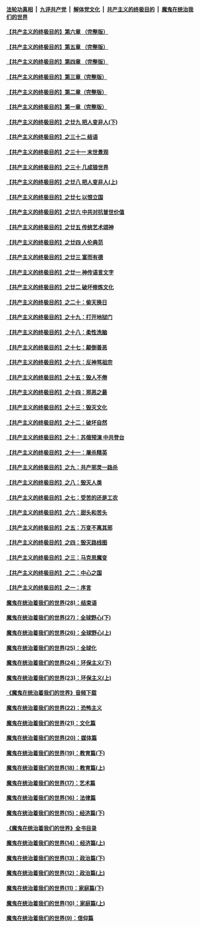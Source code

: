 

####  [法轮功真相](../../../../basic/blob/master/README.md?t=06250702) &nbsp;|&nbsp; [九评共产党](../../../../9ping.md/blob/master/README.md?t=06250702) &nbsp;|&nbsp; [解体党文化](../../../../jtdwh.md/blob/master/README.md?t=06250702)  &nbsp;|&nbsp; [共产主义的终极目的](../../../../gczydzjmd.md/blob/master/README.md?t=06250702) &nbsp;|&nbsp; [魔鬼在统治我们的世界](../../../../mgztzwmdsj.md/blob/master/README.md?t=06250702) 

#### [【共产主义的终极目的】第六章 （完整版）](../pages/nsc422/n11428913.md?t=06250702) 

#### [【共产主义的终极目的】第五章 （完整版）](../pages/nsc422/n11428912.md?t=06250702) 

#### [【共产主义的终极目的】第四章 （完整版）](../pages/nsc422/n11428907.md?t=06250702) 

#### [【共产主义的终极目的】第三章（完整版）](../pages/nsc422/n11428848.md?t=06250702) 

#### [【共产主义的终极目的】第二章（完整版）](../pages/nsc422/n11428831.md?t=06250702) 

#### [【共产主义的终极目的】第一章（完整版）](../pages/nsc422/n11417651.md?t=06250702) 

#### [【共产主义的终极目的】之廿九 把人变非人(下)](../pages/nsc422/n11344140.md?t=06250702) 

#### [【共产主义的终极目的】之三十二 结语](../pages/nsc422/n11360535.md?t=06250702) 

#### [【共产主义的终极目的】之三十一 末世景观](../pages/nsc422/n11351129.md?t=06250702) 

#### [【共产主义的终极目的】之三十 几成狼世界](../pages/nsc422/n11348280.md?t=06250702) 

#### [【共产主义的终极目的】之廿八 把人变非人(上)](../pages/nsc422/n11340492.md?t=06250702) 

#### [【共产主义的终极目的】之廿七 以恨立国](../pages/nsc422/n11336944.md?t=06250702) 

#### [【共产主义的终极目的】之廿六 中共对抗普世价值](../pages/nsc422/n11324785.md?t=06250702) 

#### [【共产主义的终极目的】之廿五 传统艺术颂神](../pages/nsc422/n11296396.md?t=06250702) 

#### [【共产主义的终极目的】之廿四 人伦典范](../pages/nsc422/n11296397.md?t=06250702) 

#### [【共产主义的终极目的】之廿三 富而有德](../pages/nsc422/n11283598.md?t=06250702) 

#### [【共产主义的终极目的】之廿一 神传语言文字](../pages/nsc422/n11263265.md?t=06250702) 

#### [【共产主义的终极目的】之廿二 破坏修炼文化](../pages/nsc422/n11245728.md?t=06250702) 

#### [【共产主义的终极目的】之二十：偷天换日](../pages/nsc422/n11238846.md?t=06250702) 

#### [【共产主义的终极目的】之十九：打开地狱门](../pages/nsc422/n11206376.md?t=06250702) 

#### [【共产主义的终极目的】之十八：柔性洗脑](../pages/nsc422/n11199994.md?t=06250702) 

#### [【共产主义的终极目的】之十七：颠倒善恶](../pages/nsc422/n11179782.md?t=06250702) 

#### [【共产主义的终极目的】之十六：反神骂祖宗](../pages/nsc422/n11166798.md?t=06250702) 

#### [【共产主义的终极目的】之十五：毁人不倦](../pages/nsc422/n11166792.md?t=06250702) 

#### [【共产主义的终极目的】之十四：邪恶之最](../pages/nsc422/n11150249.md?t=06250702) 

#### [【共产主义的终极目的】之十三：毁灭文化](../pages/nsc422/n11135227.md?t=06250702) 

#### [【共产主义的终极目的】之十二：破坏自然](../pages/nsc422/n11135214.md?t=06250702) 

#### [【共产主义的终极目的】之十：苏俄预演 中共登台](../pages/nsc422/n11118424.md?t=06250702) 

#### [【共产主义的终极目的】之十一：屠杀精英](../pages/nsc422/n11118442.md?t=06250702) 

#### [【共产主义的终极目的】之九：共产邪灵一路杀](../pages/nsc422/n11114139.md?t=06250702) 

#### [【共产主义的终极目的】之八：毁灭人类](../pages/nsc422/n11108503.md?t=06250702) 

#### [【共产主义的终极目的】之七：受苦的还是工农](../pages/nsc422/n11101809.md?t=06250702) 

#### [【共产主义的终极目的】之六：甜头和苦头](../pages/nsc422/n11096971.md?t=06250702) 

#### [【共产主义的终极目的】之五：万变不离其邪](../pages/nsc422/n11091285.md?t=06250702) 

#### [【共产主义的终极目的】之四：毁灭路线图](../pages/nsc422/n11086284.md?t=06250702) 

#### [【共产主义的终极目的】之三：马克思魔变](../pages/nsc422/n11061941.md?t=06250702) 

#### [【共产主义的终极目的】之二：中心之国](../pages/nsc422/n11047728.md?t=06250702) 

#### [【共产主义的终极目的】之一：序言](../pages/nsc422/n11086077.md?t=06250702) 

#### [魔鬼在统治着我们的世界(28)：结束语](../pages/nsc422/n10936246.md?t=06250702) 

#### [魔鬼在统治着我们的世界(27)：全球野心(下)](../pages/nsc422/n10928319.md?t=06250702) 

#### [魔鬼在统治着我们的世界(26)：全球野心(上)](../pages/nsc422/n10900318.md?t=06250702) 

#### [魔鬼在统治着我们的世界(25)：全球化](../pages/nsc422/n10788205.md?t=06250702) 

#### [魔鬼在统治着我们的世界(24)：环保主义(下)](../pages/nsc422/n10695307.md?t=06250702) 

#### [魔鬼在统治着我们的世界(23)：环保主义(上)](../pages/nsc422/n10688613.md?t=06250702) 

#### [《魔鬼在统治着我们的世界》音频下载](../pages/nsc422/n10635553.md?t=06250702) 

#### [魔鬼在统治着我们的世界(22)：恐怖主义](../pages/nsc422/n10614727.md?t=06250702) 

#### [魔鬼在统治着我们的世界(21)：文化篇](../pages/nsc422/n10597706.md?t=06250702) 

#### [魔鬼在统治着我们的世界(20)：媒体篇](../pages/nsc422/n10586579.md?t=06250702) 

#### [魔鬼在统治着我们的世界(19)：教育篇(下)](../pages/nsc422/n10564808.md?t=06250702) 

#### [魔鬼在统治着我们的世界(18)：教育篇(上)](../pages/nsc422/n10526970.md?t=06250702) 

#### [魔鬼在统治着我们的世界(17)：艺术篇](../pages/nsc422/n10499093.md?t=06250702) 

#### [魔鬼在统治着我们的世界(16)：法律篇](../pages/nsc422/n10485969.md?t=06250702) 

#### [魔鬼在统治着我们的世界(15)：经济篇(下)](../pages/nsc422/n10469975.md?t=06250702) 

#### [《魔鬼在统治着我们的世界》全书目录](../pages/nsc422/n10464261.md?t=06250702) 

#### [魔鬼在统治着我们的世界(14)：经济篇(上)](../pages/nsc422/n10457370.md?t=06250702) 

#### [魔鬼在统治着我们的世界(13)：政治篇(下)](../pages/nsc422/n10448270.md?t=06250702) 

#### [魔鬼在统治着我们的世界(12)：政治篇(上)](../pages/nsc422/n10444576.md?t=06250702) 

#### [魔鬼在统治着我们的世界(11)：家庭篇(下)](../pages/nsc422/n10440961.md?t=06250702) 

#### [魔鬼在统治着我们的世界(10)：家庭篇(上)](../pages/nsc422/n10435448.md?t=06250702) 

#### [魔鬼在统治着我们的世界(9)：信仰篇](../pages/nsc422/n10432159.md?t=06250702) 

